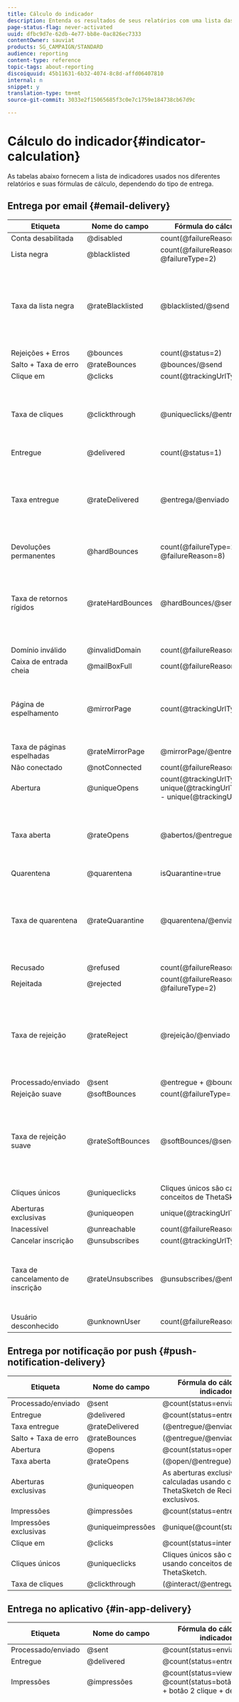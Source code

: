 ```yaml
---
title: Cálculo do indicador
description: Entenda os resultados de seus relatórios com uma lista das fórmulas de cada métrica.
page-status-flag: never-activated
uuid: dfbc9d7e-62db-4e77-bb8e-0ac826ec7333
contentOwner: sauviat
products: SG_CAMPAIGN/STANDARD
audience: reporting
content-type: reference
topic-tags: about-reporting
discoiquuid: 45b11631-6b32-4074-8c8d-affd06407810
internal: n
snippet: y
translation-type: tm+mt
source-git-commit: 3033e2f15065685f3c0e7c1759e184738cb67d9c

---
```



# Cálculo do indicador{#indicator-calculation}

As tabelas abaixo fornecem a lista de indicadores usados nos diferentes relatórios e suas fórmulas de cálculo, dependendo do tipo de entrega.

## Entrega por email {#email-delivery}

<table> 
 <thead> 
  <tr> 
   <th> <strong>Etiqueta</strong><br /> </th> 
   <th> <strong>Nome do campo</strong> <br /> </th> 
   <th> <strong>Fórmula do cálculo de indicador</strong> <br /> </th> 
   <th> <strong>Comentários</strong><br /> </th> 
  </tr> 
 </thead> 
 <tbody> 
  <tr> 
   <td> Conta desabilitada<br /> </td> 
   <td> @disabled<br /> </td> 
   <td> count(@failureReason=4)<br /> </td> 
   <td> </td> 
  </tr> 
  <tr> 
   <td> Lista negra<br /> </td> 
   <td> @blacklisted<br /> </td> 
   <td> count(@failureReason=8, @failureType=2)<br /> </td> 
   <td> </td> 
  </tr> 
  <tr> 
   <td> Taxa da lista negra<br /> </td> 
   <td> @rateBlacklisted<br /> </td> 
   <td> @blacklisted/@send<br /> </td> 
   <td> O denominador para cálculo de taxa é baseado na contagem de Enviados (Entregues + Rejeições).<br /> </td> 
  </tr> 
  <tr> 
   <td> Rejeições + Erros<br /> </td> 
   <td> @bounces<br /> </td> 
   <td> count(@status=2)<br /> </td> 
   <td> </td> 
  </tr> 
  <tr> 
   <td> Salto + Taxa de erro<br /> </td> 
   <td> @rateBounces<br /> </td> 
   <td> @bounces/@send<br /> </td> 
   <td> </td> 
  </tr> 
  <tr> 
   <td> Clique em<br /> </td> 
   <td> @clicks<br /> </td> 
   <td> count(@trackingUrlType=1 ou 10 ou 11)<br /> </td> 
   <td> </td> 
  </tr> 
  <tr> 
   <td> Taxa de cliques<br /> </td> 
   <td> @clickthrough<br /> </td> 
   <td> @uniqueclicks/@entregue<br /> </td> 
   <td> O denominador para cálculo de taxa se baseia somente em Entregue.<br /> </td> 
  </tr> 
  <tr> 
   <td> Entregue<br /> </td> 
   <td> @delivered<br /> </td> 
   <td> count(@status=1)<br /> </td> 
   <td> </td> 
  </tr> 
  <tr> 
   <td> Taxa entregue<br /> </td> 
   <td> @rateDelivered<br /> </td> 
   <td> @entrega/@enviado<br /> </td> 
   <td> O denominador para cálculo de taxa é baseado na contagem de Enviados (Entregues + Rejeições).<br /> </td> 
  </tr> 
  <tr> 
   <td> Devoluções permanentes<br /> </td> 
   <td> @hardBounces<br /> </td> 
   <td> count(@failureType=2 AND @failureReason=8)<br /> </td> 
   <td> </td> 
  </tr> 
  <tr> 
   <td> Taxa de retornos rígidos<br /> </td> 
   <td> @rateHardBounces<br /> </td> 
   <td> @hardBounces/@send<br /> </td> 
   <td> O denominador para cálculo de taxa é baseado na contagem de Enviados (Entregues + Rejeições).<br /> </td> 
  </tr> 
  <tr> 
   <td> Domínio inválido<br /> </td> 
   <td> @invalidDomain<br /> </td> 
   <td> count(@failureReason=2)<br /> </td> 
   <td> </td> 
  </tr> 
  <tr> 
   <td> Caixa de entrada cheia<br /> </td> 
   <td> @mailBoxFull<br /> </td> 
   <td> count(@failureReason=5)<br /> </td> 
   <td> </td> 
  </tr> 
  <tr> 
   <td> Página de espelhamento<br /> </td> 
   <td> @mirrorPage<br /> </td> 
   <td> count(@trackingUrlType=6)<br /> </td> 
   <td> O denominador para cálculo de taxa se baseia somente em Entregue.<br /> </td> 
  </tr> 
  <tr> 
   <td> Taxa de páginas espelhadas<br /> </td> 
   <td> @rateMirrorPage<br /> </td> 
   <td> @mirrorPage/@entregue<br /> </td> 
   <td> </td> 
  </tr> 
  <tr> 
   <td> Não conectado<br /> </td> 
   <td> @notConnected<br /> </td> 
   <td> count(@failureReason=6)<br /> </td> 
   <td> </td> 
  </tr> 
  <tr> 
   <td> Abertura<br /> </td> 
   <td> @uniqueOpens<br /> </td> 
   <td> count(@trackingUrlType=2 + unique(@trackingUrlType=1,2,3,6,10,11) - unique(@trackingUrlType=2))<br /> </td> 
   <td> </td> 
  </tr> 
  <tr> 
   <td> Taxa aberta<br /> </td> 
   <td> @rateOpens<br /> </td> 
   <td> @abertos/@entregue<br /> </td> 
   <td> O denominador para cálculo de taxa se baseia somente em Entregue.<br /> </td> 
  </tr> 
  <tr> 
   <td> Quarentena<br /> </td> 
   <td> @quarentena<br /> </td> 
   <td> isQuarantine=true<br /> </td> 
   <td> </td> 
  </tr> 
  <tr> 
   <td> Taxa de quarentena<br /> </td> 
   <td> @rateQuarantine<br /> </td> 
   <td> @quarentena/@enviado<br /> </td> 
   <td> O denominador para cálculo de taxa é baseado na contagem de Enviados (Entregues + Rejeições).<br /> </td> 
  </tr> 
  <tr> 
   <td> Recusado<br /> </td> 
   <td> @refused<br /> </td> 
   <td> count(@failureReason=20)<br /> </td> 
   <td> </td> 
  </tr> 
  <tr> 
   <td> Rejeitada<br /> </td> 
   <td> @rejected<br /> </td> 
   <td> count(@failureReason=20, @failureType=2)<br /> </td> 
   <td> </td> 
  </tr> 
  <tr> 
   <td> Taxa de rejeição<br /> </td> 
   <td> @rateReject<br /> </td> 
   <td> @rejeição/@enviado<br /> </td> 
   <td> O denominador para cálculo de taxa é baseado na contagem de Enviados (Entregues + Rejeições).<br /> </td> 
  </tr> 
  <tr> 
   <td> Processado/enviado<br /> </td> 
   <td> @sent<br /> </td> 
   <td> @entregue + @bounces<br /> </td> 
   <td> </td> 
  </tr> 
  <tr> 
   <td> Rejeição suave<br /> </td> 
   <td> @softBounces<br /> </td> 
   <td> count(@failureType=1)<br /> </td> 
   <td> </td> 
  </tr> 
  <tr> 
   <td> Taxa de rejeição suave<br /> </td> 
   <td> @rateSoftBounces<br /> </td> 
   <td> @softBounces/@send<br /> </td> 
   <td> O denominador para cálculo de taxa é baseado na contagem de Enviados (Entregues + Rejeições).<br /> </td> 
  </tr> 
  <tr> 
   <td> Cliques únicos<br /> </td> 
   <td> @uniqueclicks<br /> </td> 
   <td> Cliques únicos são calculados usando conceitos de ThetaSketch.<br /> </td> 
   <td> </td> 
  </tr> 
  <tr> 
   <td> Aberturas exclusivas<br /> </td> 
   <td> @uniqueopen<br /> </td> 
   <td> unique(@trackingUrlType=1,2,3,6,10,11)<br /> </td> 
   <td> </td> 
  </tr> 
  <tr> 
   <td> Inacessível <br /> </td> 
   <td> @unreachable<br /> </td> 
   <td> count(@failureReason=3)<br /> </td> 
   <td> </td> 
  </tr> 
  <tr> 
   <td> Cancelar inscrição<br /> </td> 
   <td> @unsubscribes<br /> </td> 
   <td> count(@trackingUrlType=3)<br /> </td> 
   <td> </td> 
  </tr> 
  <tr> 
   <td> Taxa de cancelamento de inscrição<br /> </td> 
   <td> @rateUnsubscribes<br /> </td> 
   <td> @unsubscribes/@entregue<br /> </td> 
   <td> O denominador para cálculo de taxa se baseia somente em Entregue.<br /> </td> 
  </tr> 
  <tr> 
   <td> Usuário desconhecido<br /> </td> 
   <td> @unknownUser<br /> </td> 
   <td> count(@failureReason=1)<br /> </td> 
   <td> </td> 
  </tr> 
 </tbody> 
</table>

## Entrega por notificação por push {#push-notification-delivery}

<table> 
 <thead> 
  <tr> 
   <th> <strong>Etiqueta</strong><br /> </th> 
   <th> <strong>Nome do campo</strong> <br /> </th> 
   <th> <strong>Fórmula do cálculo de indicador</strong> <br /> </th> 
  </tr> 
 </thead> 
 <tbody> 
  <tr> 
   <td> Processado/enviado<br /> </td> 
   <td> @sent<br /> </td> 
   <td> @count(status=enviado)<br /> </td> 
  </tr> 
  <tr> 
   <td> Entregue<br /> </td> 
   <td> @delivered<br /> </td> 
   <td> @count(status=entregue)<br /> </td> 
  </tr> 
  <tr> 
   <td> Taxa entregue<br /> </td> 
   <td> @rateDelivered<br /> </td> 
   <td> (@entregue/@enviado)*100<br /> </td> 
  </tr> 
  <tr> 
   <td> Salto + Taxa de erro<br /> </td> 
   <td> @rateBounces<br /> </td> 
   <td> (@entregue/@enviado)*100<br /> </td> 
  </tr> 
  <tr> 
   <td> Abertura<br /> </td> 
   <td> @opens<br /> </td> 
   <td> @count(status=open)<br /> </td> 
  </tr> 
  <tr> 
   <td> Taxa aberta<br /> </td> 
   <td> @rateOpens<br /> </td> 
   <td> (@open/@entregue)*100<br /> </td> 
  </tr> 
  <tr> 
   <td> Aberturas exclusivas<br /> </td> 
   <td> @uniqueopen<br /> </td> 
   <td> As aberturas exclusivas são calculadas usando conceitos ThetaSketch de RecipientIds exclusivos.<br /> </td> 
  </tr> 
  <tr> 
   <td> Impressões<br /> </td> 
   <td> @impressões<br /> </td> 
   <td> @count(status=entregue)<br /> </td> 
  </tr> 
  <tr> 
   <td> Impressões exclusivas<br /> </td> 
   <td> @uniqueimpressões<br /> </td> 
   <td> @unique(@count(status=view))<br /> </td> 
  </tr> 
  <tr> 
   <td> Clique em<br /> </td> 
   <td> @clicks<br /> </td> 
   <td> @count(status=interagir)<br /> </td> 
  </tr> 
  <tr> 
   <td> Cliques únicos<br /> </td> 
   <td> @uniqueclicks<br /> </td> 
   <td> Cliques únicos são calculados usando conceitos de ThetaSketch.<br /> </td> 
  </tr> 
  <tr> 
   <td> Taxa de cliques<br /> </td> 
   <td> @clickthrough<br /> </td> 
   <td> (@interact/@entregue)*100<br /> </td> 
  </tr> 
 </tbody> 
</table>

## Entrega no aplicativo {#in-app-delivery}

<table> 
 <thead> 
  <tr> 
   <th> <strong>Etiqueta</strong><br /> </th> 
   <th> <strong>Nome do campo</strong> <br /> </th> 
   <th> <strong>Fórmula do cálculo de indicador</strong> <br /> </th> 
   <th> <strong>Comentários</strong><br /> </th> 
  </tr> 
 </thead> 
 <tbody> 
  <tr> 
   <td> Processado/enviado<br /> </td> 
   <td> @sent<br /> </td> 
   <td> @count(status=enviado)<br /> </td> 
   <td> send=entregue<br /> </td> 
  </tr> 
  <tr> 
   <td> Entregue<br /> </td> 
   <td> @delivered<br /> </td> 
   <td> @count(status=entregue)<br /> </td> 
   <td> entregue=enviado<br /> </td> 
  </tr> 
  <tr> 
   <td> Impressões<br /> </td> 
   <td> @impressões<br /> </td> 
   <td> @count(status=view) ou @count(status=botão 1 clique + botão 2 clique + demissões)<br /> </td> 
   <td> </td> 
  </tr> 
  <tr> 
   <td> Impressões exclusivas<br /> </td> 
   <td> @uniqueimpressões<br /> </td> 
   <td> @unique(@count(status=view))<br /> </td> 
   <td> Para usuários do <span class="uicontrol">Target com base em seu modelo de perfil de Campanha (inAppProfile)</span> , usuário = ID do destinatário.<br /> Para <span class="uicontrol">direcionar todos os usuários de um aplicativo móvel (inAppBroadcast)</span> e usuários do <span class="uicontrol">Target com base em seus modelos de perfil móvel (inApp)</span> , usuário = MC Id ou equivalente que representa uma combinação exclusiva de usuário, aplicativo móvel e dispositivo.<br /> </td> 
  </tr> 
  <tr> 
   <td> Cliques no aplicativo <br /> </td> 
   <td> @inappclicks<br /> </td> 
   <td> @count (status=click)<br /> </td> 
   <td> </td> 
  </tr> 
  <tr> 
   <td> Cliques únicos no aplicativo<br /> </td> 
   <td> @uniqueinapp<br /> </td> 
   <td> @unique(@count (status=cliques))<br /> </td> 
   <td> Para usuários do <span class="uicontrol">Target com base em seu modelo de perfil de Campanha (inAppProfile)</span> , usuário = ID do destinatário.<br /> Para <span class="uicontrol">direcionar todos os usuários de um aplicativo móvel (inAppBroadcast)</span> e usuários do <span class="uicontrol">Target com base em seus modelos de perfil móvel (inApp)</span> , usuário = MC Id ou equivalente que representa uma combinação exclusiva de usuário, aplicativo móvel e dispositivo.<br /> </td> 
  </tr> 
  <tr> 
   <td> Taxa de cliques no aplicativo<br /> </td> 
   <td> @inappclickthrough<br /> </td> 
   <td> Total de cliques no Botão 1 ou no Botão 2/total de impressões*100<br /> </td> 
   <td> </td> 
  </tr> 
  <tr> 
   <td> Demissão no aplicativo<br /> </td> 
   <td> @demissão<br /> </td> 
   <td> @count (status=close)<br /> </td> 
   <td> </td> 
  </tr> 
  <tr> 
   <td> Despedimentos únicos no aplicativo<br /> </td> 
   <td> @uniquedismiss<br /> </td> 
   <td> @unique(@count (status=close))<br /> </td> 
   <td> Para usuários do <span class="uicontrol">Target com base em seu modelo de perfil de Campanha (inAppProfile)</span> , usuário = ID do destinatário.<br /> Para <span class="uicontrol">direcionar todos os usuários de um aplicativo móvel (inAppBroadcast)</span> e usuários do <span class="uicontrol">Target com base em seus modelos de perfil móvel (inApp)</span> , usuário = MC Id ou equivalente que representa uma combinação exclusiva de usuário, aplicativo móvel e dispositivo.<br /> </td> 
  </tr> 
  <tr> 
   <td> Taxa de demissão no aplicativo<br /> </td> 
   <td> @desmissalrate<br /> </td> 
   <td> Total de impressões de fechamento/total*100<br /> </td> 
   <td> </td> 
  </tr> 
 </tbody> 
</table>

